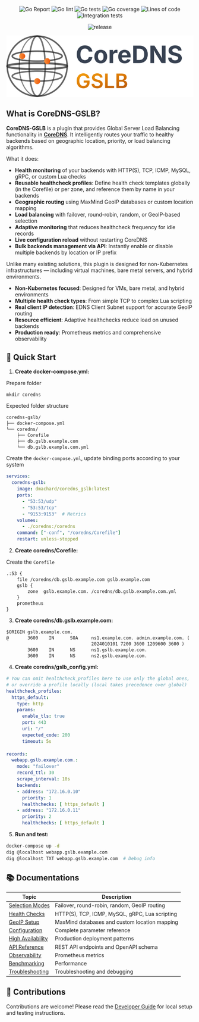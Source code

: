 <p align="center">
  <img src="https://goreportcard.com/badge/github.com/dmachard/coredns-gslb" alt="Go Report"/>
  <img src="https://img.shields.io/badge/go%20lint%20rules-8-green" alt="Go lint"/>
  <img src="https://img.shields.io/badge/go%20tests-142-green" alt="Go tests"/>
  <img src="https://img.shields.io/badge/go%20coverage-75%25-green" alt="Go coverage"/>
  <img src="https://img.shields.io/badge/lines%20of%20code-3262-blue" alt="Lines of code"/>
  <img src="https://img.shields.io/badge/integration%20tests-7-blue" alt="Integration tests"/>
</p>

<p align="center">
  <img src="https://img.shields.io/github/v/release/dmachard/coredns-gslb?logo=github&sort=semver" alt="release"/>
</p>

<p align="center">
  <img src="docs/coredns_gslb_logo.svg" alt="CoreDNS-GSLB"/>
</p>

## What is CoreDNS-GSLB?

**CoreDNS-GSLB** is a plugin that provides Global Server Load Balancing functionality in **[CoreDNS](https://coredns.io/)**. It intelligently routes your traffic to healthy backends based on geographic location, priority, or load balancing algorithms.

What it does:
- **Health monitoring** of your backends with HTTP(S), TCP, ICMP, MySQL, gRPC, or custom Lua checks
- **Reusable healthcheck profiles**: Define health check templates globally (in the Corefile) or per zone, and reference them by name in your backends
- **Geographic routing** using MaxMind GeoIP databases or custom location mapping
- **Load balancing** with failover, round-robin, random, or GeoIP-based selection
- **Adaptive monitoring** that reduces healthcheck frequency for idle records
- **Live configuration reload** without restarting CoreDNS
- **Bulk backends management via API**: Instantly enable or disable multiple backends by location or IP prefix

Unlike many existing solutions, this plugin is designed for non-Kubernetes infrastructures — including virtual machines, bare metal servers, and hybrid environments.

- **Non-Kubernetes focused**: Designed for VMs, bare metal, and hybrid environments
- **Multiple health check types**: From simple TCP to complex Lua scripting
- **Real client IP detection**: EDNS Client Subnet support for accurate GeoIP routing  
- **Resource efficient**: Adaptive healthchecks reduce load on unused backends
- **Production ready**: Prometheus metrics and comprehensive observability

## 🚀 Quick Start

1. **Create docker-compose.yml:**

Prepare folder

```
mkdir coredns
```

Expected folder structure

```
coredns-gslb/
├── docker-compose.yml
└── coredns/
    ├── Corefile
    ├── db.gslb.example.com
    └── db.gslb.example.com.yml
```

Create the `docker-compose.yml`, update binding ports according to your system

```yaml
services:
  coredns-gslb:
    image: dmachard/coredns_gslb:latest
    ports:
      - "53:53/udp"
      - "53:53/tcp"
      - "9153:9153"  # Metrics
    volumes:
      - ./coredns:/coredns
    command: ["-conf", "/coredns/Corefile"]
    restart: unless-stopped
```
    
2. **Create coredns/Corefile:**

Create the `Corefile`

```
.:53 {
    file /coredns/db.gslb.example.com gslb.example.com
    gslb {
        zone  gslb.example.com. /coredns/db.gslb.example.com.yml
    }
    prometheus
}
```

3. **Create coredns/db.gslb.example.com:**

```
$ORIGIN gslb.example.com.
@       3600    IN      SOA     ns1.example.com. admin.example.com. (
                                2024010101 7200 3600 1209600 3600 )
        3600    IN      NS      ns1.gslb.example.com.
        3600    IN      NS      ns2.gslb.example.com.
```

4. **Create coredns/gslb_config.yml:**

```yaml
# You can omit healthcheck_profiles here to use only the global ones,
# or override a profile locally (local takes precedence over global)
healthcheck_profiles:
  https_default:
    type: http
    params:
      enable_tls: true
      port: 443
      uri: "/"
      expected_code: 200
      timeout: 5s

records:
  webapp.gslb.example.com.:
    mode: "failover"
    record_ttl: 30
    scrape_interval: 10s
    backends:
    - address: "172.16.0.10"
      priority: 1
      healthchecks: [ https_default ]
    - address: "172.16.0.11"
      priority: 2
      healthchecks: [ https_default ]
```

5. **Run and test:**

```bash
docker-compose up -d
dig @localhost webapp.gslb.example.com
dig @localhost TXT webapp.gslb.example.com  # Debug info
```

## 📚 Documentations

| Topic | Description |
|-------|-------------|
| [Selection Modes](docs/modes.md) | Failover, round-robin, random, GeoIP routing |
| [Health Checks](docs/healthchecks.md) | HTTP(S), TCP, ICMP, MySQL, gRPC, Lua scripting |
| [GeoIP Setup](docs/configuration.md#geoip) | MaxMind databases and custom location mapping |
| [Configuration](docs/configuration.md) | Complete parameter reference |
| [High Availability](docs/architecture.md) | Production deployment patterns |
| [API Reference](docs/api.md) | REST API endpoints and OpenAPI schema |
| [Observability](docs/observability.md) | Prometheus metrics |
| [Benchmarking](docs/benchmark.md) | Performance |
| [Troubleshooting](docs/troubleshooting.md) | Troubleshooting and debugging |

## 👥 Contributions

Contributions are welcome! Please read the [Developer Guide](CONTRIBUTING.md) for local setup and testing instructions.

